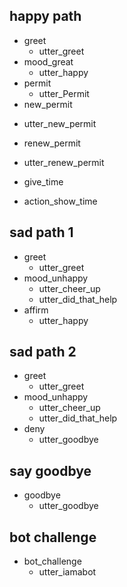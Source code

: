 ## happy path
* greet
  - utter_greet
* mood_great
  - utter_happy
* permit
  - utter_Permit
* new_permit
 - utter_new_permit
* renew_permit
 - utter_renew_permit
* give_time
 - action_show_time
## sad path 1
* greet
  - utter_greet
* mood_unhappy
  - utter_cheer_up
  - utter_did_that_help
* affirm
  - utter_happy

## sad path 2
* greet
  - utter_greet
* mood_unhappy
  - utter_cheer_up
  - utter_did_that_help
* deny
  - utter_goodbye

## say goodbye
* goodbye
  - utter_goodbye

## bot challenge
* bot_challenge
  - utter_iamabot
